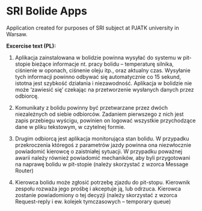# SRI Bolide Apps

Application created for purposes of SRI subject at PJATK university in Warsaw.

**Excercise text (PL):**
1. Aplikacja zainstalowana w bolidzie powinna wysyłać do systemu w pit-stopie bieżące
informacje nt. pracy bolidu – temperaturę silnika, ciśnienie w oponach, ciśnenie oleju itp.,
oraz aktualny czas. Wysyłanie tych informacji powinno odbywać się automatycznie co 15
sekund, istotna jest szybkość działania i niezawodność. Aplikacja w bolidzie nie może
‘zawiesić się’ czekając na przetworzenie wysłanych danych przez odbiorcę.

2. Komunikaty z bolidu powinny być przetwarzane przez dwóch niezależnych od siebie
odbiorców. Zadaniem pierwszego z nich jest zapis przebiegu wyścigu, powinien on logować
wszystkie przychodzące dane w pliku tekstowym, w czytelnej formie.

3. Drugim odbiorcą jest aplikacja monitorująca stan bolidu. W przypadku przekroczenia
któregoś z parametrów jazdy powinna ona niezwłocznie powiadomić kierowcę o zaistniałej
sytuacji. W przypadku poważnej awarii należy również powiadomić mechaników, aby byli
przygotowani na naprawę bolidu w pit-stopie (należy skorzystać z wzorca Message Router)

4. Kierowca bolidu może zgłosić potrzebę zjazdu do pit-stopu. Kierownik zespołu rozważa jego
prośbę i akceptuje ją, lub odrzuca. Kierowca zostanie powiadomiony o tej decyzji (należy
skorzystać z wzorca Request-reply i ew. kolejek tymczasowych – temporary queue)
